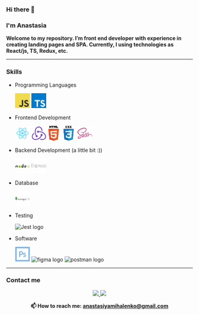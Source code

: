 ### Hi there 👋

### I'm Anastasia

<b>
Welcome to my repository. I’m front end developer with experience in creating landing pages and SPA. Currently, I using technologies as React/js, TS, Redux, etc.
 </b>
<hr>

### Skills
- Programming Languages
  <div> <img src="https://raw.githubusercontent.com/github/explore/80688e429a7d4ef2fca1e82350fe8e3517d3494d/topics/javascript/javascript.png" alt="js" width="40" title="JavaScript">
  <img src="https://raw.githubusercontent.com/github/explore/80688e429a7d4ef2fca1e82350fe8e3517d3494d/topics/typescript/typescript.png" alt="ts logo" width="40" title="typeScript"> </div>

- Frontend Development
  <div> <img src="https://raw.githubusercontent.com/github/explore/80688e429a7d4ef2fca1e82350fe8e3517d3494d/topics/react/react.png" alt="react logo" width="40" title="React"> <img src="https://raw.githubusercontent.com/github/explore/80688e429a7d4ef2fca1e82350fe8e3517d3494d/topics/redux/redux.png" alt="redux logo" width="40" title="Redux"><img src="https://raw.githubusercontent.com/github/explore/80688e429a7d4ef2fca1e82350fe8e3517d3494d/topics/html/html.png" alt="html logo" width="40" title="HTML"><img src="https://raw.githubusercontent.com/github/explore/80688e429a7d4ef2fca1e82350fe8e3517d3494d/topics/css/css.png" alt="css logo" width="40" title="Css"> <img src="https://raw.githubusercontent.com/github/explore/80688e429a7d4ef2fca1e82350fe8e3517d3494d/topics/sass/sass.png" alt="sass logo" width="40" title="Sass"> </div>
 
- Backend Development (a little bit :))
  <div> <img src="https://raw.githubusercontent.com/devicons/devicon/master/icons/nodejs/nodejs-original-wordmark.svg" alt="nodejs logo" width="40" title="Nodejs"> <img src="https://raw.githubusercontent.com/github/explore/80688e429a7d4ef2fca1e82350fe8e3517d3494d/topics/express/express.png" alt="express logo" width="40" title="Express"> </div>

- Database
  <div> <img src="https://raw.githubusercontent.com/github/explore/80688e429a7d4ef2fca1e82350fe8e3517d3494d/topics/mongodb/mongodb.png" alt="mongodb logo" width="40" title="Mongodb"> </div>

- Testing
  <div> <img src="https://www.vectorlogo.zone/logos/jestjsio/jestjsio-icon.svg" alt="Jest logo" width="40" title="Jest"> </div>

- Software
  <div> <img src="https://raw.githubusercontent.com/devicons/devicon/master/icons/photoshop/photoshop-line.svg" alt="photoshop logo" width="40" title="Photoshop"> <img src="https://www.vectorlogo.zone/logos/figma/figma-icon.svg" alt="figma logo" width="40" title="Figma"> <img src="https://www.vectorlogo.zone/logos/getpostman/getpostman-icon.svg" alt="postman logo" width="40" title="Postman"> </div>

<hr>

### Contact me
<p align='center'>
   <a href="https://www.linkedin.com/in/nast-mikh/">
       <img src="https://img.shields.io/badge/linkedin-%230077B5.svg?&style=for-the-badge&logo=linkedin&logoColor=white"/>
   </a>
   <a href="https://t.me/iamnast">
       <img src="https://img.shields.io/badge/Telegram-2CA5E0?style=for-the-badge&logo=telegram&logoColor=white"/>
   </a>
<p align='center'>
  <b>  📫 How to reach me: <a href='anastasiyamihalenko@gmail.com'>anastasiyamihalenko@gmail.com</a> </b>
</p>
